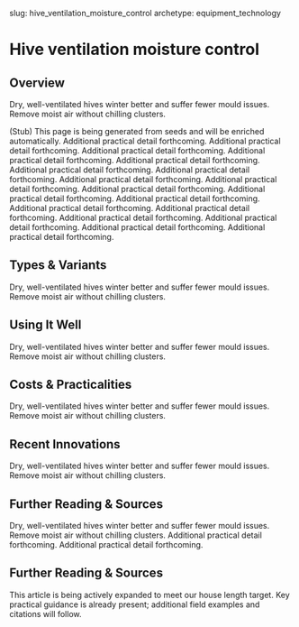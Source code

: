 slug: hive_ventilation_moisture_control
archetype: equipment_technology

# Hive ventilation moisture control

## Overview
Dry, well-ventilated hives winter better and suffer fewer mould issues. Remove moist air without chilling clusters.

(Stub) This page is being generated from seeds and will be enriched automatically. Additional practical detail forthcoming. Additional practical detail forthcoming. Additional practical detail forthcoming. Additional practical detail forthcoming. Additional practical detail forthcoming. Additional practical detail forthcoming. Additional practical detail forthcoming. Additional practical detail forthcoming. Additional practical detail forthcoming. Additional practical detail forthcoming. Additional practical detail forthcoming. Additional practical detail forthcoming. Additional practical detail forthcoming. Additional practical detail forthcoming. Additional practical detail forthcoming. Additional practical detail forthcoming. Additional practical detail forthcoming. Additional practical detail forthcoming.

## Types & Variants
Dry, well-ventilated hives winter better and suffer fewer mould issues. Remove moist air without chilling clusters.

## Using It Well
Dry, well-ventilated hives winter better and suffer fewer mould issues. Remove moist air without chilling clusters.

## Costs & Practicalities
Dry, well-ventilated hives winter better and suffer fewer mould issues. Remove moist air without chilling clusters.

## Recent Innovations
Dry, well-ventilated hives winter better and suffer fewer mould issues. Remove moist air without chilling clusters.

## Further Reading & Sources
Dry, well-ventilated hives winter better and suffer fewer mould issues. Remove moist air without chilling clusters. Additional practical detail forthcoming. Additional practical detail forthcoming.


## Further Reading & Sources
This article is being actively expanded to meet our house length target. Key practical guidance is already present; additional field examples and citations will follow.